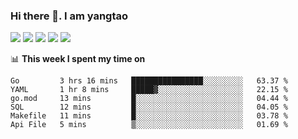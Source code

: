 ### Hi there 👋. I am yangtao 

<!-- **runtu666/runtu666** is a ✨ _special_ ✨ repository because its `README.md` (this file) appears on your GitHub profile. -->

![](https://github-profile-summary-cards.vercel.app/api/cards/profile-details?username=runtu666&theme=github)
![](https://github-profile-summary-cards.vercel.app/api/cards/repos-per-language?username=runtu666&theme=github)
![](https://github-profile-summary-cards.vercel.app/api/cards/most-commit-language?username=runtu666&theme=github)
![](https://github-profile-summary-cards.vercel.app/api/cards/stats?&username=runtu666&theme=github)
![](https://github-profile-summary-cards.vercel.app/api/cards/productive-time?username=runtu666&theme=github)

📊 **This week I spent my time on**
<!--START_SECTION:waka-->

```text
Go         3 hrs 16 mins   ████████████████░░░░░░░░░   63.37 %
YAML       1 hr 8 mins     █████▓░░░░░░░░░░░░░░░░░░░   22.15 %
go.mod     13 mins         █░░░░░░░░░░░░░░░░░░░░░░░░   04.44 %
SQL        12 mins         █░░░░░░░░░░░░░░░░░░░░░░░░   04.05 %
Makefile   11 mins         █░░░░░░░░░░░░░░░░░░░░░░░░   03.78 %
Api File   5 mins          ▒░░░░░░░░░░░░░░░░░░░░░░░░   01.69 %
```

<!--END_SECTION:waka-->


[comment]: <> (Here are some ideas to get you started:)

[comment]: <> (- 🔭 I’m currently working on tal)

[comment]: <> (- 🌱 I’m currently learning devops)

[comment]: <> (- 👯 I’m looking to collaborate on ...)

[comment]: <> (- 🤔 I’m looking for help with ...)

[comment]: <> (- 💬 Ask me about ...)

[comment]: <> (- 📫 How to reach me: ...)

[comment]: <> (- 😄 Pronouns: ...)

[comment]: <> (- ⚡ Fun fact: ...)

